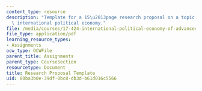 ```yaml
---
content_type: resource
description: "Template for a 15\u2013page research proposal on a topic related to\
  \ international political economy."
file: /media/courses/17-424-international-political-economy-of-advanced-industrial-societies-fall-2011/80ba3b0e39df0bc8db3db61d016c5566_MIT17_424F11_Res_Pro_Temp.pdf
file_type: application/pdf
learning_resource_types:
- Assignments
ocw_type: OCWFile
parent_title: Assignments
parent_type: CourseSection
resourcetype: Document
title: Research Proposal Template
uid: 80ba3b0e-39df-0bc8-db3d-b61d016c5566
---
```

